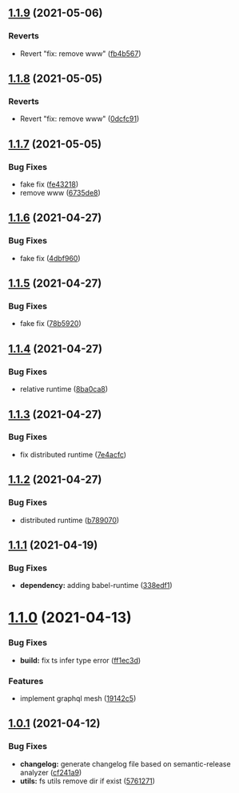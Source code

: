 ## [1.1.9](https://gitlab.warungpintar.co/warungpintar/warlock/compare/v1.1.8...v1.1.9) (2021-05-06)


### Reverts

* Revert "fix: remove www" ([fb4b567](https://gitlab.warungpintar.co/warungpintar/warlock/commit/fb4b567a239421cbd389d25bd3621d6920eeecd4))

## [1.1.8](https://gitlab.warungpintar.co/warungpintar/warlock/compare/v1.1.7...v1.1.8) (2021-05-05)


### Reverts

* Revert "fix: remove www" ([0dcfc91](https://gitlab.warungpintar.co/warungpintar/warlock/commit/0dcfc9178b43544c1ddea96a35984695f2875dde))

## [1.1.7](https://gitlab.warungpintar.co/warungpintar/warlock/compare/v1.1.6...v1.1.7) (2021-05-05)


### Bug Fixes

* fake fix ([fe43218](https://gitlab.warungpintar.co/warungpintar/warlock/commit/fe43218307e1bbfa15275a7c2d9205ca5fee9596))
* remove www ([6735de8](https://gitlab.warungpintar.co/warungpintar/warlock/commit/6735de80b586fe362958ca3f73d023564f47db48))

## [1.1.6](https://gitlab.warungpintar.co/warungpintar/warlock/compare/v1.1.5...v1.1.6) (2021-04-27)


### Bug Fixes

* fake fix ([4dbf960](https://gitlab.warungpintar.co/warungpintar/warlock/commit/4dbf960027f618295a5aa28d843e14e850583b95))

## [1.1.5](https://gitlab.warungpintar.co/warungpintar/warlock/compare/v1.1.4...v1.1.5) (2021-04-27)


### Bug Fixes

* fake fix ([78b5920](https://gitlab.warungpintar.co/warungpintar/warlock/commit/78b592021252c561779e6803a643ce9e0741c5b7))

## [1.1.4](https://gitlab.warungpintar.co/warungpintar/warlock/compare/v1.1.3...v1.1.4) (2021-04-27)


### Bug Fixes

* relative runtime ([8ba0ca8](https://gitlab.warungpintar.co/warungpintar/warlock/commit/8ba0ca8b78d2467e860be806368609485416ae27))

## [1.1.3](https://gitlab.warungpintar.co/warungpintar/warlock/compare/v1.1.2...v1.1.3) (2021-04-27)


### Bug Fixes

* fix distributed runtime ([7e4acfc](https://gitlab.warungpintar.co/warungpintar/warlock/commit/7e4acfc4064c6a179bbe09b866cafac1a1a76373))

## [1.1.2](https://gitlab.warungpintar.co/warungpintar/warlock/compare/v1.1.1...v1.1.2) (2021-04-27)


### Bug Fixes

* distributed runtime ([b789070](https://gitlab.warungpintar.co/warungpintar/warlock/commit/b7890708dd0f4e98ec0be55f7036d0386992aea7))

## [1.1.1](https://gitlab.warungpintar.co/warungpintar/warlock/compare/v1.1.0...v1.1.1) (2021-04-19)


### Bug Fixes

* **dependency:** adding babel-runtime ([338edf1](https://gitlab.warungpintar.co/warungpintar/warlock/commit/338edf1cd832d500d03dafb63d1fc9efea83e323))

# [1.1.0](https://gitlab.warungpintar.co/warungpintar/warlock/compare/v1.0.1...v1.1.0) (2021-04-13)


### Bug Fixes

* **build:** fix ts infer type error ([ff1ec3d](https://gitlab.warungpintar.co/warungpintar/warlock/commit/ff1ec3dbca7e34440c8a3b9ea10ce5aa4ee6a634))


### Features

* implement graphql mesh ([19142c5](https://gitlab.warungpintar.co/warungpintar/warlock/commit/19142c500ccdfa3c1e5b99eeb232f7f3669c11b5))

## [1.0.1](https://gitlab.warungpintar.co/warungpintar/warlock/compare/v1.0.0...v1.0.1) (2021-04-12)


### Bug Fixes

* **changelog:** generate changelog file based on semantic-release analyzer ([cf241a9](https://gitlab.warungpintar.co/warungpintar/warlock/commit/cf241a9877231a7dc512adb416b73f1cdd33a461))
* **utils:** fs utils remove dir if exist ([5761271](https://gitlab.warungpintar.co/warungpintar/warlock/commit/5761271428d1f02cabc3be552ec81dd29b5cad97))
